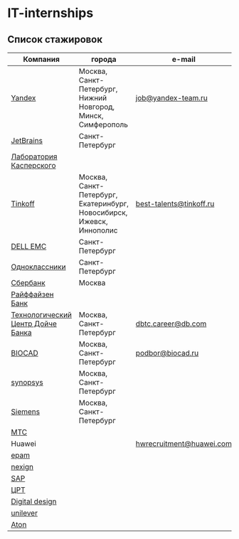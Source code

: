 # IT-internships

## Список стажировок
| Компания | города | e-mail | заметка |
|---|---|---|---|
| [Yandex](https://yandex.ru/jobs/internship/) | Москва, Санкт-Петербург, Нижний Новгород, Минск, Симферополь | job@yandex-team.ru | |
| [JetBrains](https://jetbrains.ru/students/internship/) | Санкт-Петербург | | |
| [Лаборатория Касперского](https://safeboard.kaspersky.ru/) | | | |
| [Tinkoff](https://fintech.tinkoff.ru/internships/about) | Москва, Санкт-Петербург, Екатеринбург, Новосибирск, Ижевск, Иннополис | best-talents@tinkoff.ru | |
| [DELL EMC](https://jobs.dell.com/category/internship-jobs/375/24213/1) | Санкт-Петербург | | [группа в ВК](https://vk.com/dellemcacademicsrus) |
| [Одноклассники](https://v.ok.ru/interns.html) | Санкт-Петербург | | |
| [Сбербанк](http://sberseasons.ru) | Москва | | |
| [Райффайзен Банк](http://raiffeisen-evolve.ru/it-block) | | | |
| [Технологический Центр Дойче Банка](https://dbtc-career.ru/8/) | Москва, Санкт-Петербург | dbtc.career@db.com | |
| [BIOCAD](https://biotechcommunity.ru) | Москва, Санкт-Петербург | podbor@biocad.ru | [дополнительно](https://biocad.ru/forstudents/) |
| [synopsys](https://www.synopsys.com/company/synopsys-careers/Internships.html) | Москва, Санкт-Петербург | | |
| [Siemens](https://w3.siemens.ru/innovations/internships/) | Москва, Санкт-Петербург | | |
| [МТС](https://it-mts-job.ru) | | | |
| Huawei | | hwrecruitment@huawei.com | |
| [epam](https://www.epam-group.ru/careers/trainings/training-listings/training.241) | | | |
| [nexign](https://job.billing.ru/probation)| | | |
| [SAP](https://jobs.sap.com/search/?createNewAlert=false&q=&locationsearch=&optionsFacetsDD_department=&optionsFacetsDD_customfield3=Student&optionsFacetsDD_country=RU)| | | |
| [ЦРТ](https://www.speechpro.ru/career/internship)| | | |
| [Digital design](https://digdes.ru/career/internship)| | | |
| [unilever](https://www.unilever.ru/careers/graduates/unilever-internship-programme/)| | | |
| [Aton](https://www.aton.ru/about/career/atp/)| | | |

